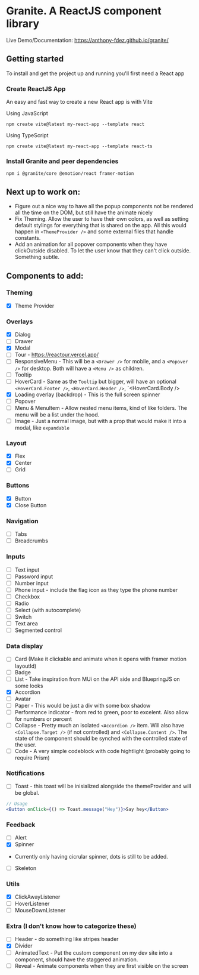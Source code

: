 # Granite. A ReactJS component library

Live Demo/Documentation: https://anthony-fdez.github.io/granite/

## Getting started

To install and get the project up and running you'll first need a React app

### Create ReactJS App

An easy and fast way to create a new React app is with Vite

Using JavaScript

```
npm create vite@latest my-react-app --template react
```

Using TypeScript

```
npm create vite@latest my-react-app --template react-ts
```

### Install Granite and peer dependencies

```
npm i @granite/core @emotion/react framer-motion
```

## Next up to work on:

- Figure out a nice way to have all the popup components not be rendered all the time on the DOM, but still have the animate nicely
- Fix Theming. Allow the user to have their own colors, as well as setting default stylings for everything that is shared on the app. All this would happen in `<ThemeProvider />` and some external files that handle constants.
- Add an animation for all popover components when they have clickOutside disabled. To let the user know that they can't click outside. Something subtle.

## Components to add:

### Theming

- [x] Theme Provider

### Overlays

- [x] Dialog
- [ ] Drawer
- [x] Modal
- [ ] Tour - https://reactour.vercel.app/
- [ ] ResponsiveMenu - This will be a `<Drawer />` for mobile, and a `<Popover />` for desktop. Both will have a `<Menu />` as children.
- [ ] Tooltip
- [ ] HoverCard - Same as the `Tooltip` but bigger, will have an optional `<HoverCard.Footer />`, `<HoverCard.Header />`, `<HoverCard.Body />
- [x] Loading overlay (backdrop) - This is the full screen spinner
- [ ] Popover
- [ ] Menu & MenuItem - Allow nested menu items, kind of like folders. The menu will be a list under the hood.
- [ ] Image - Just a normal image, but with a prop that would make it into a modal, like `expandable`

### Layout

- [x] Flex
- [x] Center
- [ ] Grid

### Buttons

- [x] Button
- [x] Close Button

### Navigation

- [ ] Tabs
- [ ] Breadcrumbs

### Inputs

- [ ] Text input
- [ ] Password input
- [ ] Number input
- [ ] Phone input - include the flag icon as they type the phone number
- [ ] Checkbox
- [ ] Radio
- [ ] Select (with autocomplete)
- [ ] Switch
- [ ] Text area
- [ ] Segmented control

### Data display

- [ ] Card (Make it clickable and animate when it opens with framer motion layoutId)
- [ ] Badge
- [ ] List - Take inspiration from MUi on the API side and BluepringJS on some looks
- [x] Accordion
- [ ] Avatar
- [ ] Paper - This would be just a div with some box shadow
- [ ] Performance indicator - from red to green, poor to excelent. Also allow for numbers or percent
- [ ] Collapse - Pretty much an isolated `<Accordion />` item. Will also have `<Collapse.Target />` (if not controlled) and `<Collapse.Content />`. The state of the component should be synched with the controlled state of the user.
- [ ] Code - A very simple codeblock with code hightlight (probably going to require Prism)

### Notifications

- [ ] Toast - this toast will be inisialized alongside the themeProvider and will be global.

```jsx
// Usage
<Button onClick={() => Toast.message("Hey")}>Say hey</Button>
```

### Feedback

- [ ] Alert
- [x] Spinner
- Currently only having cicrular spinner, dots is still to be added.
- [ ] Skeleton

### Utils

- [x] ClickAwayListener
- [ ] HoverListener
- [ ] MouseDownListener

### Extra (I don't know how to categorize these)

- [ ] Header - do something like stripes header
- [x] Divider
- [ ] AnimatedText - Put the custom component on my dev site into a component, should have the staggered animation.
- [ ] Reveal - Animate components when they are first visible on the screen
